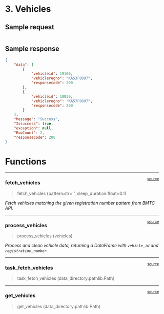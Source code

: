# 3. Vehicles


<!-- WARNING: THIS FILE WAS AUTOGENERATED! DO NOT EDIT! -->

## Sample request

``` bash
```

## Sample response

``` json
{
    "data": [
        {
            "vehicleid": 19100,
            "vehicleregno": "KA53F0007",
            "responsecode": 200
        },
        {
            "vehicleid": 18830,
            "vehicleregno": "KA57F0007",
            "responsecode": 200
        }
    ],
    "Message": "Success",
    "Issuccess": true,
    "exception": null,
    "RowCount": 2,
    "responsecode": 200
}
```

# Functions

------------------------------------------------------------------------

<a
href="https://github.com/traffic-kowshik/traffic-data-bengaluru/blob/main/traffic_data_bengaluru/bmtc/vehicles.py#L29"
target="_blank" style="float:right; font-size:smaller">source</a>

### fetch_vehicles

>  fetch_vehicles (pattern:str='', sleep_duration:float=0.1)

*Fetch vehicles matching the given registration number pattern from BMTC
API.*

------------------------------------------------------------------------

<a
href="https://github.com/traffic-kowshik/traffic-data-bengaluru/blob/main/traffic_data_bengaluru/bmtc/vehicles.py#L57"
target="_blank" style="float:right; font-size:smaller">source</a>

### process_vehicles

>  process_vehicles (vehicles)

*Process and clean vehicle data, returning a DataFrame with `vehicle_id`
and `registration_number`.*

------------------------------------------------------------------------

<a
href="https://github.com/traffic-kowshik/traffic-data-bengaluru/blob/main/traffic_data_bengaluru/bmtc/vehicles.py#L68"
target="_blank" style="float:right; font-size:smaller">source</a>

### task_fetch_vehicles

>  task_fetch_vehicles (data_directory:pathlib.Path)

------------------------------------------------------------------------

<a
href="https://github.com/traffic-kowshik/traffic-data-bengaluru/blob/main/traffic_data_bengaluru/bmtc/vehicles.py#L89"
target="_blank" style="float:right; font-size:smaller">source</a>

### get_vehicles

>  get_vehicles (data_directory:pathlib.Path)
